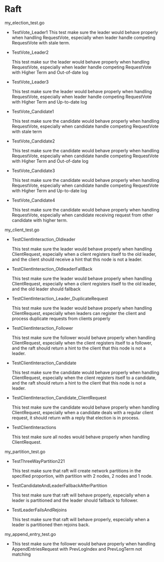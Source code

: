 # Raft

my_election_test.go

- TestVote_Leader1
  This test make sure the leader would behave properly when handling RequestVote, especially when leader handle competing RequestVote with stale term.

- TestVote_Leader2

  This test make sur  the leader would behave properly when handling RequestVote, especially when leader handle competing RequestVote with Higher Term and Out-of-date log

- TestVote_Leader3

  This test make sure the leader would behave properly when handling RequestVote, especially when leader handle competing RequestVote with Higher Term and Up-to-date log

- TestVote_Candidate1

  This test make sure the candidate would behave properly when handling RequestVote, especially when candidate handle competing RequestVote with stale term

- TestVote_Candidate2

  This test make sure the candidate would behave properly when handling RequestVote, especially when candidate handle competing RequestVote with Higher Term and Out-of-date log

- TestVote_Candidate3

  This test make sure the candidate would behave properly when handling RequestVote, especially when candidate handle competing RequestVote with Higher Term and Up-to-date log

- TestVote_Candidate4

  This test make sure the candidate would behave properly when handling RequestVote, especially when candidate receiving request from other candidate with higher term.



my_client_test.go

- TestClientInteraction_Oldleader

  This test make sure the leader would behave properly when handling ClientRequest, especially when a client registers itself to the old leader, and the client should receive a hint that this node is not a leader.

- TestClientInteraction_OldleaderFallBack

  This test make sure the leader would behave properly when handling ClientRequest, especially when a client registers itself to the old leader, and the old leader should fallback

- TestClientInteraction_Leader_DuplicateRequest

  This test make sure the leader would behave properly when handling ClientRequest, especially when leaders can register the client and process duplicate requests from clients properly

- TestClientInteraction_Follower

  This test make sure the follower would behave properly when handling ClientRequest, especially when the client registers itself to a follower, and the raft should return a hint to the client that this node is not a leader.

- TestClientInteraction_Candidate

  This test make sure the candidate would behave properly when handling ClientRequest, especially when the client registers itself to a candidate, and the raft should return a hint to the client that this node is not a leader.

- TestClientInteraction_Candidate_ClientRequest

  This test make sure the candidate would behave properly when handling ClientRequest, especially when a candidate deals with a regular client request, it should return with a reply that election is in process.

- TestClientInteractions

  This test make sure all nodes would behave properly when handling ClientRequest.



my_partition_test.go

- TestThreeWayPartition221

  This test make sure that raft will create network partitions in the specified proportion, with partition with 2 nodes, 2 nodes and 1 node.

- TestCandidateAndLeaderFallbackAfterPartition

  This test make sure that raft will behave properly, especially when a leader is partitioned and the leader should fallback to follower.

- TestLeaderFailsAndRejoins

  This test make sure that raft will behave properly, especially when a leader is partitioned then rejoins back.



my_append_entry_test.go

- This test make sure the follower would behave properly when handling AppendEntriesRequest with PrevLogIndex and PrevLogTerm not matching
